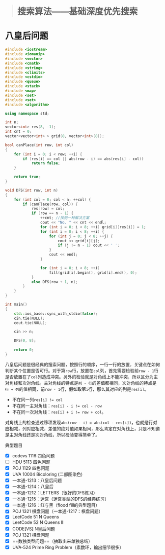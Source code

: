 > # 搜索算法——基础深度优先搜索

# 八皇后问题

```c++
#include <iostream>
#include <iomanip>
#include <vector>
#include <cmath>
#include <string>
#include <climits>
#include <cstdio>
#include <queue>
#include <stack>
#include <map>
#include <set>
#include <set>
#include <algorithm>

using namespace std;

int n;
vector<int> res(8, -1);
int cnt = 0;
vector<vector<int> > grid(8, vector<int>(8));

bool canPlace(int row, int col)
{
	for (int i = 0; i < row; ++i) {
		if (res[i] == col || abs(row - i) == abs(res[i] - col))
			return false;
	}

	return true;
}

void DFS(int row, int n)
{
	for (int col = 0; col < n; ++col) {
		if (canPlace(row, col)) {
			res[row] = col;
			if (row == n - 1) {
				++cnt; //找到一种解决方案
				cout << "No. " << cnt << endl;
				for (int i = 0; i < 8; ++i) grid[i][res[i]] = 1;
				for (int i = 0; i < 8; ++i) {
					for (int j = 0; j < 8; ++j) {
						cout << grid[i][j];
						if (j != n - 1) cout << ' ';
					}
					cout << endl;
				}

				for (int i = 0; i < 8; ++i)
					fill(grid[i].begin(), grid[i].end(), 0);
			}
			else DFS(row + 1, n);
		}
	}
}

int main()
{
	std::ios_base::sync_with_stdio(false);
    cin.tie(NULL);
    cout.tie(NULL);

    cin >> n;

    DFS(0, 8);
    
    return 0;
}
```

八皇后问题是很经典的搜索问题，按照行的顺序，一行一行的放置，关键点在如何判断某个位置是否可行。对于第`row`行，放置在`col`列，首先需要检验前`row - 1`行是否放置在了`col`列造成冲突。另外的检验就是对角线上不能冲突，所以区分为主对角线和次对角线。主对角线的特点是`列 - 行`的差值都相同，次对角线的特点是`行 + 列`的值相同，前`row - 1`行，假如取第`i`行，那么其对应的列是`res[i]`。

* 不在同一列`res[i] != col`
* 不在同一主对角线：`res[i] - i != col - row`
* 不在同一次对角线：`res[i] + i != row + col`。

对角线上的检查通过移项发现`abs(row - i) = abs(col - res[i])`，也就是行对应相减，列对应相减，差值的绝对值如果相同，那么肯定在对角线上，只是不知道是主对角线还是次对角线，所以检验变得简单了。





典型题目

- [x] codevs 1116 四色问题
- [ ] HDU 5113 四色问题
- [x] POJ 1129 四色问题
- [x] UVA 10004 Bicoloring (二部图染色)
- [x] 一本通-1213：八皇后问题
- [x] 一本通-1214：八皇后
- [x] 一本通-1212：LETTERS（很好的DFS练习）
- [x] 一本通-1215：迷宫（迷宫类型的DFS的经典练习）
- [x] 一本通-1216：红与黑（flood fill的典型题目）
- [x] POJ 1321 棋盘问题（一本通-1217：棋盘问题）
- [x] LeetCode 51 N Queens
- [x] LeetCode 52 N Queens II
- [x] CODE[VS] N皇后问题
- [x] POJ 1321 棋盘问题
- [x] ==数独类型问题==（抽取出来单独总结）
- [x] UVA-524 Prime Ring Problem（素数环，输出细节很多）